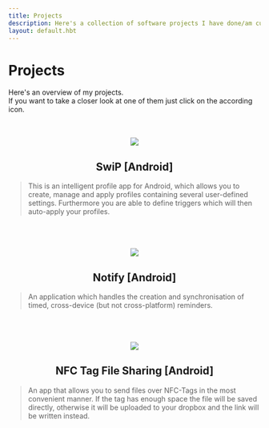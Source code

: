 ```yaml
---
title: Projects
description: Here's a collection of software projects I have done/am currently working on.
layout: default.hbt
---
```


# Projects  
Here's an overview of my projects.  
If you want to take a closer look at one of them just click on the according icon.  
<br/>
<br/>


<center><a href="/projects/swip"><img src="/images/projects/profile_switcher.png"/></a></center>
<center> <h2> SwiP [Android]</h2></center>


>This is an intelligent profile app for Android, which allows you to create, manage and apply profiles containing several user-defined settings. Furthermore you are able to define triggers which will then auto-apply your profiles.

<br/>
<br/>
<br/>

<center><a href="/projects/notify"><img src="/images/projects/notify.png"/></a></center>
<center> <h2> Notify [Android]</h2>  </center>  

>An application which handles the creation and synchronisation of timed, cross-device (but not cross-platform) reminders.  

<br/>
<br/>
<br/>

<center><a href="/projects/nfc-tag-filesharing"><img src="/images/projects/nfc_tag_file_sharing.png"/></a></center>
<center> <h2> NFC Tag File Sharing [Android]</h2>  </center>

>An app that allows you to send files over NFC-Tags in the most convenient manner. If the tag has enough space the file will be saved directly, otherwise it will be uploaded to your dropbox and the link will be written instead.

